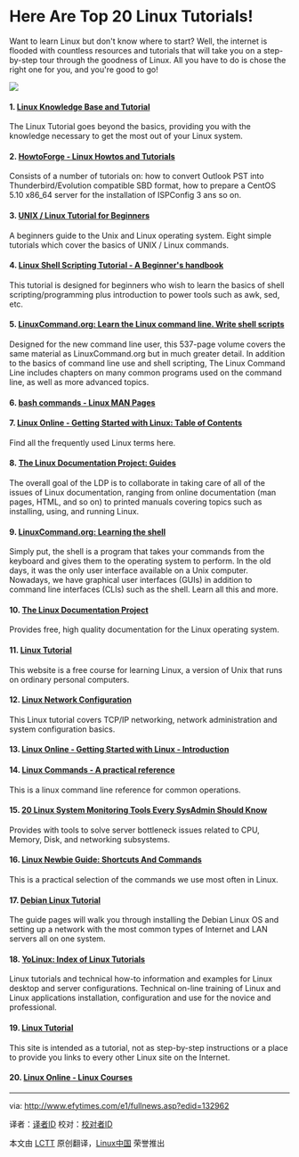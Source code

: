Here Are Top 20 Linux Tutorials!
================================================================================
Want to learn Linux but don't know where to start? Well, the internet is flooded with countless resources and tutorials that will take you on a step-by-step tour through the goodness of Linux. All you have to do is chose the right one for you, and you're good to go!

![](http://www.efytimes.com/admin/useradmin/photo/XdLx24932PM3182014.jpg)

#### 1. [Linux Knowledge Base and Tutorial][1] ####

The Linux Tutorial goes beyond the basics, providing you with the knowledge necessary to get the most out of your Linux system.

#### 2. [HowtoForge - Linux Howtos and Tutorials][2] ####

Consists of a number of tutorials on: how to convert Outlook PST into Thunderbird/Evolution compatible SBD format, how to prepare a CentOS 5.10 x86_64 server for the installation of ISPConfig 3 ans so on.

#### 3. [UNIX / Linux Tutorial for Beginners][3] ####

A beginners guide to the Unix and Linux operating system. Eight simple tutorials which cover the basics of UNIX / Linux commands.

#### 4. [Linux Shell Scripting Tutorial - A Beginner's handbook][4] ####

This tutorial is designed for beginners who wish to learn the basics of shell scripting/programming plus introduction to power tools such as awk, sed, etc.

#### 5. [LinuxCommand.org: Learn the Linux command line. Write shell scripts][5] ####

Designed for the new command line user, this 537-page volume covers the same material as LinuxCommand.org but in much greater detail. In addition to the basics of command line use and shell scripting, The Linux Command Line includes chapters on many common programs used on the command line, as well as more advanced topics.

#### 6. [bash commands - Linux MAN Pages][6] ####

#### 7. [Linux Online - Getting Started with Linux: Table of Contents][7] ####

Find all the frequently used Linux terms here.

#### 8. [The Linux Documentation Project: Guides][8] ####

The overall goal of the LDP is to collaborate in taking care of all of the issues of Linux documentation, ranging from online documentation (man pages, HTML, and so on) to printed manuals covering topics such as installing, using, and running Linux.

#### 9. [LinuxCommand.org: Learning the shell][9] ####

Simply put, the shell is a program that takes your commands from the keyboard and gives them to the operating system to perform. In the old days, it was the only user interface available on a Unix computer. Nowadays, we have graphical user interfaces (GUIs) in addition to command line interfaces (CLIs) such as the shell. Learn all this and more.

#### 10. [The Linux Documentation Project][10] ####

Provides free, high quality documentation for the Linux operating system.

#### 11. [Linux Tutorial][11] ####

This website is a free course for learning Linux, a version of Unix that runs on ordinary personal computers.

#### 12. [Linux Network Configuration][12] ####

This Linux tutorial covers TCP/IP networking, network administration and system configuration basics.

#### 13. [Linux Online - Getting Started with Linux - Introduction][13] ####

#### 14. [Linux Commands - A practical reference][14] ####

This is a linux command line reference for common operations.

#### 15. [20 Linux System Monitoring Tools Every SysAdmin Should Know][15] ####

Provides with tools to solve server bottleneck issues related to CPU, Memory, Disk, and networking subsystems.

#### 16. [Linux Newbie Guide: Shortcuts And Commands][16] ####

This is a practical selection of the commands we use most often in Linux.

#### 17. [Debian Linux Tutorial][17] ####

The guide pages will walk you through installing the Debian Linux OS and setting up a network with the most common types of Internet and LAN servers all on one system.

#### 18. [YoLinux: Index of Linux Tutorials][18] ####

Linux tutorials and technical how-to information and examples for Linux desktop and server configurations. Technical on-line training of Linux and Linux applications installation, configuration and use for the novice and professional.

#### 19. [Linux Tutorial][19] ####

This site is intended as a tutorial, not as step-by-step instructions or a place to provide you links to every other Linux site on the Internet.

#### 20. [Linux Online - Linux Courses][20] ####

--------------------------------------------------------------------------------

via: http://www.efytimes.com/e1/fullnews.asp?edid=132962

译者：[译者ID](https://github.com/译者ID) 校对：[校对者ID](https://github.com/校对者ID)

本文由 [LCTT](https://github.com/LCTT/TranslateProject) 原创翻译，[Linux中国](http://linux.cn/) 荣誉推出

[1]:http://www.linux-tutorial.info/
[2]:http://www.howtoforge.com/
[3]:http://www.ee.surrey.ac.uk/Teaching/Unix/
[4]:http://www.freeos.com/guides/lsst/
[5]:http://www.linuxcommand.org/
[6]:http://ss64.com/bash/
[7]:http://www.linux.org/
[8]:http://www.tldp.org/guides.html
[9]:http://www.linuxcommand.org/learning_the_shell.php
[10]:http://www.tldp.org/
[11]:http://www.lowfatlinux.com/
[12]:http://www.yolinux.com/TUTORIALS/LinuxTutorialNetworking.html
[13]:http://www.linux.org/
[14]:http://www.pixelbeat.org/cmdline.html
[15]:http://www.cyberciti.biz/tips/top-linux-monitoring-tools.html
[16]:http://www.unixguide.net/linux/linuxshortcuts.shtml
[17]:http://www.aboutdebian.com/
[18]:http://www.yolinux.com/TUTORIALS/
[19]:http://www.linux-tutorial.info/modules.php?name=MContent&pageid=224
[20]:http://www.linux.org/